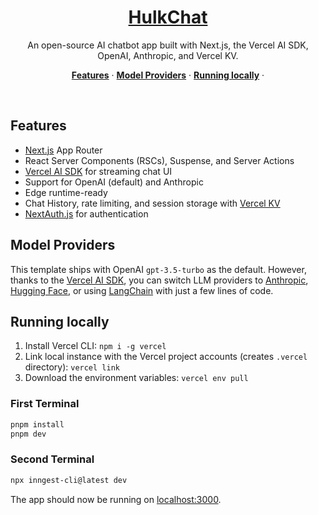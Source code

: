 <a href="https://hulkchat.vercel.app/">
  <h1 align="center">HulkChat</h1>
</a>

<p align="center">
  An open-source AI chatbot app built with Next.js, the Vercel AI SDK, OpenAI, Anthropic, and Vercel KV.
</p>

<p align="center">
  <a href="#features"><strong>Features</strong></a> ·
  <a href="#model-providers"><strong>Model Providers</strong></a> ·
  <a href="#running-locally"><strong>Running locally</strong></a> ·
</p>
<br/>

## Features

- [Next.js](https://nextjs.org) App Router
- React Server Components (RSCs), Suspense, and Server Actions
- [Vercel AI SDK](https://sdk.vercel.ai/docs) for streaming chat UI
- Support for OpenAI (default) and Anthropic
- Edge runtime-ready
- Chat History, rate limiting, and session storage with [Vercel KV](https://vercel.com/storage/kv)
- [NextAuth.js](https://github.com/nextauthjs/next-auth) for authentication

## Model Providers

This template ships with OpenAI `gpt-3.5-turbo` as the default. However, thanks to the [Vercel AI SDK](https://sdk.vercel.ai/docs), you can switch LLM providers to [Anthropic](https://anthropic.com), [Hugging Face](https://huggingface.co), or using [LangChain](https://js.langchain.com) with just a few lines of code.

## Running locally

1. Install Vercel CLI: `npm i -g vercel`
2. Link local instance with the Vercel project accounts (creates `.vercel` directory): `vercel link`
3. Download the environment variables: `vercel env pull`

### First Terminal

```bash
pnpm install
pnpm dev
```

### Second Terminal

```bash
npx inngest-cli@latest dev
```

The app should now be running on [localhost:3000](http://localhost:3000/).

